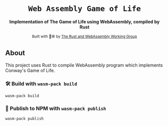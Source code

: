 <div align="center">

  <h1><code>Web Assembly Game of Life</code></h1>

  <strong>Implementation of The Game of Life using WebAssembly, compiled by Rust </strong>

  <sub>Built with 🦀🕸 by <a href="https://rustwasm.github.io/">The Rust and WebAssembly Working Group</a></sub>
</div>

## About

This project uses Rust to compile WebAssembly program which implements Conway's Game of Life.


### 🛠️ Build with `wasm-pack build`

```
wasm-pack build
```

### 🎁 Publish to NPM with `wasm-pack publish`

```
wasm-pack publish
```
